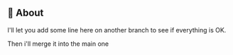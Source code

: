 ## 📖 About

I'll let you add some line here on another branch to see if everything is OK.

Then i'll merge it into the main one
